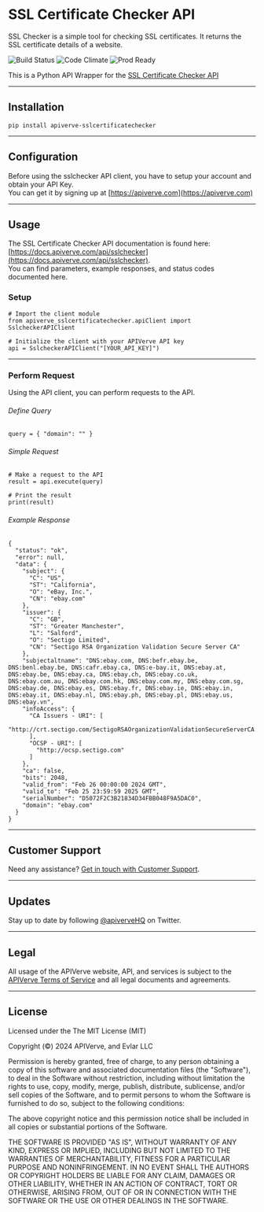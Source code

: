 SSL Certificate Checker API
============

SSL Checker is a simple tool for checking SSL certificates. It returns the SSL certificate details of a website.

![Build Status](https://img.shields.io/badge/build-passing-green)
![Code Climate](https://img.shields.io/badge/maintainability-B-purple)
![Prod Ready](https://img.shields.io/badge/production-ready-blue)

This is a Python API Wrapper for the [SSL Certificate Checker API](https://apiverve.com/marketplace/api/sslchecker)

---

## Installation
	pip install apiverve-sslcertificatechecker

---

## Configuration

Before using the sslchecker API client, you have to setup your account and obtain your API Key.  
You can get it by signing up at [https://apiverve.com](https://apiverve.com)

---

## Usage

The SSL Certificate Checker API documentation is found here: [https://docs.apiverve.com/api/sslchecker](https://docs.apiverve.com/api/sslchecker).  
You can find parameters, example responses, and status codes documented here.

### Setup

```
# Import the client module
from apiverve_sslcertificatechecker.apiClient import SslcheckerAPIClient

# Initialize the client with your APIVerve API key
api = SslcheckerAPIClient("[YOUR_API_KEY]")
```

---


### Perform Request
Using the API client, you can perform requests to the API.

###### Define Query

```
query = { "domain": "" }
```

###### Simple Request

```
# Make a request to the API
result = api.execute(query)

# Print the result
print(result)
```

###### Example Response

```
{
  "status": "ok",
  "error": null,
  "data": {
    "subject": {
      "C": "US",
      "ST": "California",
      "O": "eBay, Inc.",
      "CN": "ebay.com"
    },
    "issuer": {
      "C": "GB",
      "ST": "Greater Manchester",
      "L": "Salford",
      "O": "Sectigo Limited",
      "CN": "Sectigo RSA Organization Validation Secure Server CA"
    },
    "subjectaltname": "DNS:ebay.com, DNS:befr.ebay.be, DNS:benl.ebay.be, DNS:cafr.ebay.ca, DNS:e-bay.it, DNS:ebay.at, DNS:ebay.be, DNS:ebay.ca, DNS:ebay.ch, DNS:ebay.co.uk, DNS:ebay.com.au, DNS:ebay.com.hk, DNS:ebay.com.my, DNS:ebay.com.sg, DNS:ebay.de, DNS:ebay.es, DNS:ebay.fr, DNS:ebay.ie, DNS:ebay.in, DNS:ebay.it, DNS:ebay.nl, DNS:ebay.ph, DNS:ebay.pl, DNS:ebay.us, DNS:ebay.vn",
    "infoAccess": {
      "CA Issuers - URI": [
        "http://crt.sectigo.com/SectigoRSAOrganizationValidationSecureServerCA.crt"
      ],
      "OCSP - URI": [
        "http://ocsp.sectigo.com"
      ]
    },
    "ca": false,
    "bits": 2048,
    "valid_from": "Feb 26 00:00:00 2024 GMT",
    "valid_to": "Feb 25 23:59:59 2025 GMT",
    "serialNumber": "D5072F2C3B21834D34FBB048F9A5DAC0",
    "domain": "ebay.com"
  }
}
```

---

## Customer Support

Need any assistance? [Get in touch with Customer Support](https://apiverve.com/contact).

---

## Updates
Stay up to date by following [@apiverveHQ](https://twitter.com/apiverveHQ) on Twitter.

---

## Legal

All usage of the APIVerve website, API, and services is subject to the [APIVerve Terms of Service](https://apiverve.com/terms) and all legal documents and agreements.

---

## License
Licensed under the The MIT License (MIT)

Copyright (&copy;) 2024 APIVerve, and Evlar LLC

Permission is hereby granted, free of charge, to any person obtaining a copy of this software and associated documentation files (the "Software"), to deal in the Software without restriction, including without limitation the rights to use, copy, modify, merge, publish, distribute, sublicense, and/or sell copies of the Software, and to permit persons to whom the Software is furnished to do so, subject to the following conditions:

The above copyright notice and this permission notice shall be included in all copies or substantial portions of the Software.

THE SOFTWARE IS PROVIDED "AS IS", WITHOUT WARRANTY OF ANY KIND, EXPRESS OR IMPLIED, INCLUDING BUT NOT LIMITED TO THE WARRANTIES OF MERCHANTABILITY, FITNESS FOR A PARTICULAR PURPOSE AND NONINFRINGEMENT. IN NO EVENT SHALL THE AUTHORS OR COPYRIGHT HOLDERS BE LIABLE FOR ANY CLAIM, DAMAGES OR OTHER LIABILITY, WHETHER IN AN ACTION OF CONTRACT, TORT OR OTHERWISE, ARISING FROM, OUT OF OR IN CONNECTION WITH THE SOFTWARE OR THE USE OR OTHER DEALINGS IN THE SOFTWARE.